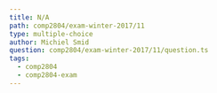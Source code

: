 ```yaml
---
title: N/A
path: comp2804/exam-winter-2017/11
type: multiple-choice
author: Michiel Smid
question: comp2804/exam-winter-2017/11/question.ts
tags:
  - comp2804
  - comp2804-exam
---
```

